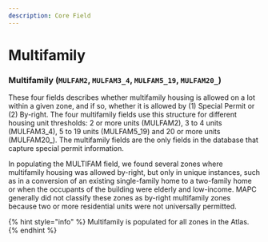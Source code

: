 ```yaml
---
description: Core Field
---
```


# Multifamily

### Multifamily \(`MULFAM2`, `MULFAM3_4`, `MULFAM5_19`, `MULFAM20_`\) 

These four fields describes whether multifamily housing is allowed on a lot within a given zone, and if so, whether it is allowed by \(1\) Special Permit or \(2\) By-right. The four multifamily fields use this structure for different housing unit thresholds: 2 or more units \(MULFAM2\), 3 to 4 units \(MULFAM3\_4\), 5 to 19 units \(MULFAM5\_19\) and 20 or more units \(MULFAM20\_\). The multifamily fields are the only fields in the database that capture special permit information. 

In populating the MULTIFAM field, we found several zones where multifamily housing was allowed by-right, but only in unique instances, such as in a conversion of an existing single-family home to a two-family home or when the occupants of the building were elderly and low-income. MAPC generally did not classify these zones as by-right multifamily zones because two or more residential units were not universally permitted.   

{% hint style="info" %}
Multifamily is populated for all zones in the Atlas. 
{% endhint %}



